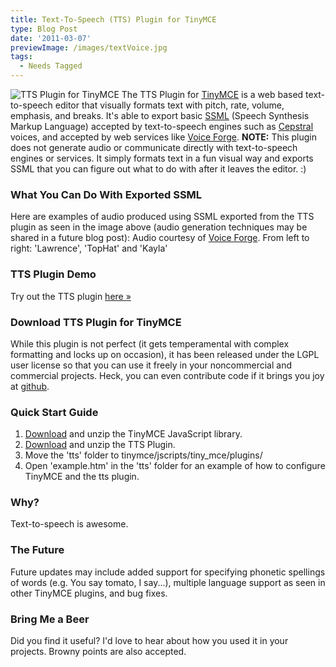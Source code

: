 ```yaml
---
title: Text-To-Speech (TTS) Plugin for TinyMCE
type: Blog Post
date: '2011-03-07'
previewImage: /images/textVoice.jpg
tags:
  - Needs Tagged
---
```

![TTS Plugin for TinyMCE](/images/ttsTextEditor1.jpg) The TTS Plugin for [TinyMCE](http://tinymce.moxiecode.com) is a web based text-to-speech editor that visually formats text with pitch, rate, volume, emphasis, and breaks. It's able to export basic [SSML](http://www.w3.org/TR/speech-synthesis/) (Speech Synthesis Markup Language) accepted by text-to-speech engines such as [Cepstral](http://cepstral.com/) voices, and accepted by web services like [Voice Forge](http://www.voiceforge.com/). **NOTE:** This plugin does not generate audio or communicate directly with text-to-speech engines or services. It simply formats text in a fun visual way and exports SSML that you can figure out what to do with after it leaves the editor. :)

### What You Can Do With Exported SSML

Here are examples of audio produced using SSML exported from the TTS plugin as seen in the image above (audio generation techniques may be shared in a future blog post): Audio courtesy of [Voice Forge](http://www.voiceforge.com). From left to right: 'Lawrence', 'TopHat' and 'Kayla'

### TTS Plugin Demo

Try out the TTS plugin [here »](http://www.christopherstevens.cc/tts/demo.htm)

### Download TTS Plugin for TinyMCE

While this plugin is not perfect (it gets temperamental with complex formatting and locks up on occasion), it has been released under the LGPL user license so that you can use it freely in your noncommercial and commercial projects. Heck, you can even contribute code if it brings you joy at [github](https://github.com/owntheweb/tinymce-tts).

### Quick Start Guide

1.  [Download](http://tinymce.moxiecode.com/download/download.php) and unzip the TinyMCE JavaScript library.
2.  [Download](https://github.com/owntheweb/tinymce-tts/zipball/master) and unzip the TTS Plugin.
3.  Move the 'tts' folder to tinymce/jscripts/tiny\_mce/plugins/
4.  Open 'example.htm' in the 'tts' folder for an example of how to configure TinyMCE and the tts plugin.

### Why?

Text-to-speech is awesome.

### The Future

Future updates may include added support for specifying phonetic spellings of words (e.g. You say tomato, I say...), multiple language support as seen in other TinyMCE plugins, and bug fixes.

### Bring Me a Beer

Did you find it useful? I'd love to hear about how you used it in your projects. Browny points are also accepted.
